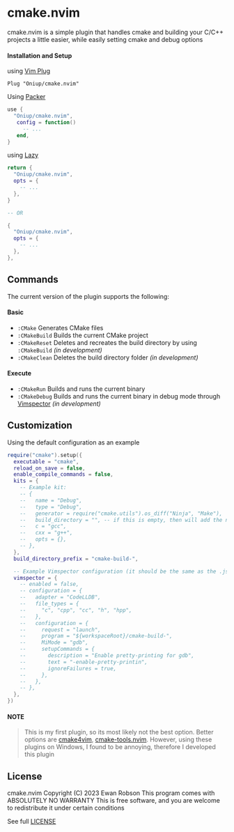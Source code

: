 # cmake.nvim

cmake.nvim is a simple plugin that handles cmake and building your C/C++
projects a little easier, while easily setting cmake and debug options

#### Installation and Setup

using [Vim Plug](https://github.com/junegunn/vim-plug)

```vim
Plug "Oniup/cmake.nvim"
```

Using [Packer](https://github.com/wbthomason/packer.nvim)

```lua
use {
  "Oniup/cmake.nvim",
   config = function()
     -- ...
   end,
}
```

using [Lazy](https://github.com/folke/lazy.nvim)

```lua
return {
  "Oniup/cmake.nvim",
  opts = {
    -- ...
  },
}

-- OR

{
  "Oniup/cmake.nvim",
  opts = {
    -- ...
  },
},
```

## Commands

The current version of the plugin supports the following:

#### Basic

*   ```:CMake``` Generates CMake files
*   ```:CMakeBuild``` Builds the current CMake project
*   ```:CMakeReset``` Deletes and recreates the build directory by using
    ```:CMakeBuild``` *(in development)* 
*   ```:CMakeClean``` Deletes the build directory folder *(in development)*

#### Execute

*   ```:CMakeRun``` Builds and runs the current binary
*   ```:CMakeDebug``` Builds and runs the current binary in debug mode through
    [Vimspector](https://github.com/puremourning/vimspector) *(in development)*

## Customization

Using the default configuration as an example

```lua
require("cmake").setup({
  executable = "cmake",
  reload_on_save = false,
  enable_compile_commands = false,
  kits = {
    -- Example kit:
    -- {
    --   name = "Debug",
    --   type = "Debug",
    --   generator = require("cmake.utils").os_diff("Ninja", "Make"),
    --   build_directory = "", -- if this is empty, then will add the name to the build_directory_prefix
    --   c = "gcc",
    --   cxx = "g++",
    --   opts = {},
    -- },
  },
  build_directory_prefix = "cmake-build-",

  -- Example Vimspector configuration (it should be the same as the .json):
  vimspector = {
    -- enabled = false,
    -- configuration = {
    --   adapter = "CodeLLDB",
    --   file_types = {
    --     "c", "cpp", "cc", "h", "hpp",
    --   },
    --   configuration = {
    --     request = "launch",
    --     program = "${workspaceRoot}/cmake-build-",
    --     MiMode = "gdb",
    --     setupCommands = {
    --       description = "Enable pretty-printing for gdb",
    --       text = "-enable-pretty-printin",
    --       ignoreFailures = true,
    --     },
    --   },
    -- },
  },
})
```

#### NOTE

> This is my first plugin, so its most likely not the best option. Better
> options are [cmake4vim](https://github.com/ilyachur/cmake4vim),
> [cmake-tools.nvim](https://github.com/Civitasv/cmake-tools.nvim). However,
> using these plugins on Windows, I found to be annoying, therefore I developed
> this plugin

## License

cmake.nvim  Copyright (C) 2023  Ewan Robson
This program comes with ABSOLUTELY NO WARRANTY
This is free software, and you are welcome to redistribute it
under certain conditions

See full [LICENSE](./LICENSE)
